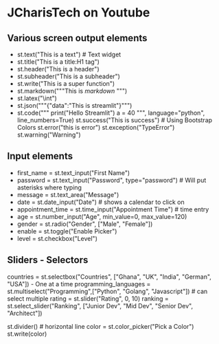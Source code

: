 # JCharisTech on Youtube

## Various screen output elements
- st.text("This is a text") # Text widget
- st.title("This is a title:H1 tag")
- st.header("This is a header")
- st.subheader("This is a subheader")
- st.write("This is a super function")
- st.markdown("""This is *markdown* """)
- st.latex("\int")
- st.json("""{"data":"This is streamlit"}""")
- st.code("""
print("Hello Streamlit")
a = 40
""", language="python", line_numbers=True) 
st.success("This is success") # Using Bootstrap Colors
st.error("this is error")
st.exception("TypeError")
st.warning("Warning")

## Input elements
- first_name = st.text_input("First Name")
- password = st.text_input("Password", type="password") # Will put asterisks where typing
- message = st.text_area("Message")
- date = st.date_input("Date") # shows a calendar to click on
- appointment_time = st.time_input("Appointment Time") # time entry
- age = st.number_input("Age", min_value=0, max_value=120)
- gender = st.radio("Gender", ["Male", "Female"])
- enable = st.toggle("Enable Picker")
- level = st.checkbox("Level")

## Sliders - Selectors
countries = st.selectbox("Countries", ["Ghana", "UK", "India", "German", "USA"]) - One at a time
programming_languages = st.multiselect("Programming",["Python", "Golang", "Javascript"]) # can select multiple
rating = st.slider("Rating", 0, 10)
ranking = st.select_slider("Ranking", ["Junior Dev", "Mid Dev", "Senior Dev", "Architect"])

st.divider() # horizontal line
color = st.color_picker("Pick a Color")
st.write(color)